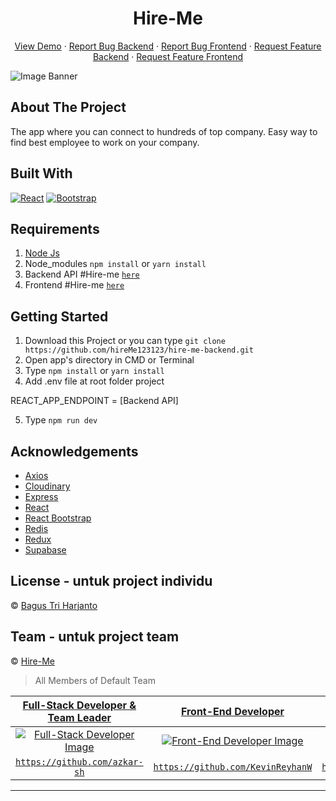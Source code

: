 <h1 align='center'>Hire-Me</h1>
  <p align="center">
    <a href="link_deploy">View Demo</a>
    ·
    <a href="https://github.com/usergithub/hire-me-backend/issues">Report Bug Backend</a>
    ·
    <a href="https://github.com/hireMe123123/hire-me-frontend/issues">Report Bug Frontend</a>
    ·
    <a href="https://github.com/usergithub/hire-me-backend/pulls">Request Feature Backend</a>
    ·
    <a href="https://github.com/hireMe123123/hire-me-frontend/pulls">Request Feature Frontend</a>
  </p>

![Image Banner](src/assets/img/bannerREADME.png)

## About The Project

The app where you can connect to hundreds of top company. Easy way to find best employee to work on your company.

## Built With

[![React](https://img.shields.io/badge/React-v17.0.2-blue)](https://github.com/facebook/react)
[![Bootstrap](https://img.shields.io/badge/Bootstrap-v4.6.x-blue)](https://github.com/react-bootstrap/react-bootstrap)

## Requirements

1. <a href="https://nodejs.org/en/download/">Node Js</a>
2. Node_modules `npm install` or `yarn install`
3. Backend API #Hire-me [`here`](https://github.com/hireMe123123/hire-me-backend)
4. Frontend #Hire-me [`here`](https://github.com/hireMe123123/hire-me-frontend)

## Getting Started

1. Download this Project or you can type `git clone https://github.com/hireMe123123/hire-me-backend.git`
2. Open app's directory in CMD or Terminal
3. Type `npm install` or `yarn install`
4. Add .env file at root folder project

REACT_APP_ENDPOINT = [Backend API]

5. Type `npm run dev`

## Acknowledgements

- [Axios](https://www.npmjs.com/package/axios)
- [Cloudinary](https://cloudinary.com/)
- [Express](https://www.express.com)
- [React](https://reactjs.org/)
- [React Bootstrap](https://react-bootstrap.github.io/)
- [Redis](https://redis.com/)
- [Redux](https://redux.js.org/)
- [Supabase](https://supabase.com/)

## License - untuk project individu

© [Bagus Tri Harjanto](https://github.com/bagusth15/)

## Team - untuk project team

© [Hire-Me](https://github.com/hireMe123123)

> All Members of Default Team

|          <a href="https://github.com/azkar-sh" target="_blank">**Full-Stack Developer & Team Leader**</a>          |                 <a href="https://github.com/KevinReyhanW" target="_blank">**Front-End Developer**</a>                  |                 <a href="https://github.com/mabdullah12101" target="_blank">**Front-End Developer**</a>                  |                 <a href="https://github.com/rizkyark" target="_blank">**Front-End Developer**</a>                  |                 <a href="https://github.com/saintrosid21" target="_blank">**Back-End Developer**</a>                  |                      <a href="https://github.com/Fhmi00" target="_blank">**Back-End Developer**</a>                       |               <a href="https://github.com/ahmaddhohirazhari" target="_blank">**Back-End Developer**</a>               |
| :----------------------------------------------------------------------------------------------------------------: | :--------------------------------------------------------------------------------------------------------------------: | :----------------------------------------------------------------------------------------------------------------------: | :----------------------------------------------------------------------------------------------------------------: | :-------------------------------------------------------------------------------------------------------------------: | :-----------------------------------------------------------------------------------------------------------------------: | :-------------------------------------------------------------------------------------------------------------------: |
| [![Full-Stack Developer Image](https://avatars.githubusercontent.com/u/74675235?v=4)](https://github.com/azkar-sh) | [![Front-End Developer Image](https://avatars.githubusercontent.com/u/109788771?v=4)](https://github.com/KevinReyhanW) | [![Front-End Developer Image](https://avatars.githubusercontent.com/u/111334061?v=4)](https://github.com/mabdullah12101) | [![Front-End Developer Image](https://avatars.githubusercontent.com/u/101084270?v=4)](https://github.com/rizkyark) | [![Back-End Developer Image](https://avatars.githubusercontent.com/u/110646618?v=4)](https://github.com/saintrosid21) | [![Back-End Developer Image](https://avatars.githubusercontent.com/u/88100780?v=4)](https://github.com/ahmaddhohirazhari) | [![Back-End Developer Image](https://avatars.githubusercontent.com/u/101547733?s=400&v=4)](https://github.com/Fhmi00) |
|              <a href="https://github.com/azkar-sh" target="_blank">`https://github.com/azkar-sh`</a>               |            <a href="https://github.com/KevinReyhanW" target="_blank">`https://github.com/KevinReyhanW`</a>             |           <a href="https://github.com/mabdullah12101" target="_blank">`https://github.com/mabdullah12101`</a>            |              <a href="https://github.com/rizkyark" target="_blank">`https://github.com/rizkyark`</a>               |            <a href="https://github.com/saintrosid21" target="_blank">`https://github.com/saintrosid21`</a>            |         <a href="https://github.com/ahmaddhohirazhari" target="_blank">`https://github.com/ahmaddhohirazhari`</a>         |                  <a href="https://github.com/Fhmi00" target="_blank">`https://github.com/Fhmi00`</a>                  |

---
